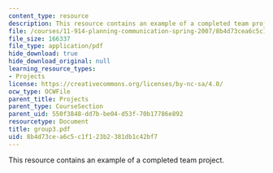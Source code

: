 ```yaml
---
content_type: resource
description: This resource contains an example of a completed team project.
file: /courses/11-914-planning-communication-spring-2007/8b4d73cea6c5c1f123b2381db1c42bf7_group3.pdf
file_size: 166337
file_type: application/pdf
hide_download: true
hide_download_original: null
learning_resource_types:
- Projects
license: https://creativecommons.org/licenses/by-nc-sa/4.0/
ocw_type: OCWFile
parent_title: Projects
parent_type: CourseSection
parent_uid: 550f3848-dd7b-be04-d53f-70b17786e892
resourcetype: Document
title: group3.pdf
uid: 8b4d73ce-a6c5-c1f1-23b2-381db1c42bf7
---
```

This resource contains an example of a completed team project.
